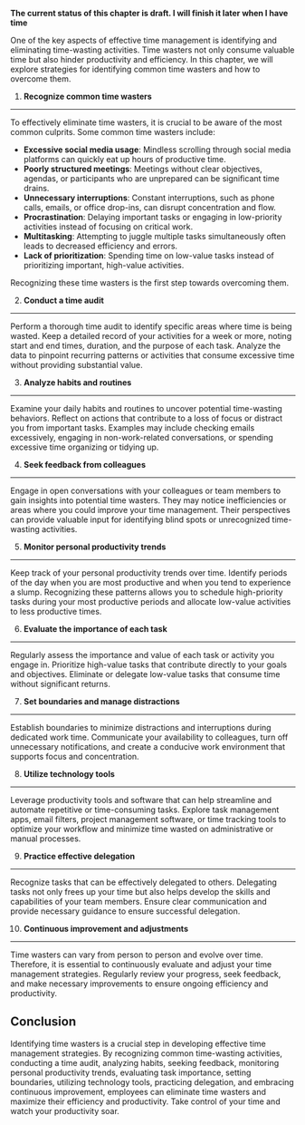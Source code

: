 **The current status of this chapter is draft. I will finish it later when I have time**

One of the key aspects of effective time management is identifying and eliminating time-wasting activities. Time wasters not only consume valuable time but also hinder productivity and efficiency. In this chapter, we will explore strategies for identifying common time wasters and how to overcome them.

1. **Recognize common time wasters**
------------------------------------

To effectively eliminate time wasters, it is crucial to be aware of the most common culprits. Some common time wasters include:

* **Excessive social media usage**: Mindless scrolling through social media platforms can quickly eat up hours of productive time.
* **Poorly structured meetings**: Meetings without clear objectives, agendas, or participants who are unprepared can be significant time drains.
* **Unnecessary interruptions**: Constant interruptions, such as phone calls, emails, or office drop-ins, can disrupt concentration and flow.
* **Procrastination**: Delaying important tasks or engaging in low-priority activities instead of focusing on critical work.
* **Multitasking**: Attempting to juggle multiple tasks simultaneously often leads to decreased efficiency and errors.
* **Lack of prioritization**: Spending time on low-value tasks instead of prioritizing important, high-value activities.

Recognizing these time wasters is the first step towards overcoming them.

2. **Conduct a time audit**
---------------------------

Perform a thorough time audit to identify specific areas where time is being wasted. Keep a detailed record of your activities for a week or more, noting start and end times, duration, and the purpose of each task. Analyze the data to pinpoint recurring patterns or activities that consume excessive time without providing substantial value.

3. **Analyze habits and routines**
----------------------------------

Examine your daily habits and routines to uncover potential time-wasting behaviors. Reflect on actions that contribute to a loss of focus or distract you from important tasks. Examples may include checking emails excessively, engaging in non-work-related conversations, or spending excessive time organizing or tidying up.

4. **Seek feedback from colleagues**
------------------------------------

Engage in open conversations with your colleagues or team members to gain insights into potential time wasters. They may notice inefficiencies or areas where you could improve your time management. Their perspectives can provide valuable input for identifying blind spots or unrecognized time-wasting activities.

5. **Monitor personal productivity trends**
-------------------------------------------

Keep track of your personal productivity trends over time. Identify periods of the day when you are most productive and when you tend to experience a slump. Recognizing these patterns allows you to schedule high-priority tasks during your most productive periods and allocate low-value activities to less productive times.

6. **Evaluate the importance of each task**
-------------------------------------------

Regularly assess the importance and value of each task or activity you engage in. Prioritize high-value tasks that contribute directly to your goals and objectives. Eliminate or delegate low-value tasks that consume time without significant returns.

7. **Set boundaries and manage distractions**
---------------------------------------------

Establish boundaries to minimize distractions and interruptions during dedicated work time. Communicate your availability to colleagues, turn off unnecessary notifications, and create a conducive work environment that supports focus and concentration.

8. **Utilize technology tools**
-------------------------------

Leverage productivity tools and software that can help streamline and automate repetitive or time-consuming tasks. Explore task management apps, email filters, project management software, or time tracking tools to optimize your workflow and minimize time wasted on administrative or manual processes.

9. **Practice effective delegation**
------------------------------------

Recognize tasks that can be effectively delegated to others. Delegating tasks not only frees up your time but also helps develop the skills and capabilities of your team members. Ensure clear communication and provide necessary guidance to ensure successful delegation.

10. **Continuous improvement and adjustments**
----------------------------------------------

Time wasters can vary from person to person and evolve over time. Therefore, it is essential to continuously evaluate and adjust your time management strategies. Regularly review your progress, seek feedback, and make necessary improvements to ensure ongoing efficiency and productivity.

Conclusion
----------

Identifying time wasters is a crucial step in developing effective time management strategies. By recognizing common time-wasting activities, conducting a time audit, analyzing habits, seeking feedback, monitoring personal productivity trends, evaluating task importance, setting boundaries, utilizing technology tools, practicing delegation, and embracing continuous improvement, employees can eliminate time wasters and maximize their efficiency and productivity. Take control of your time and watch your productivity soar.
